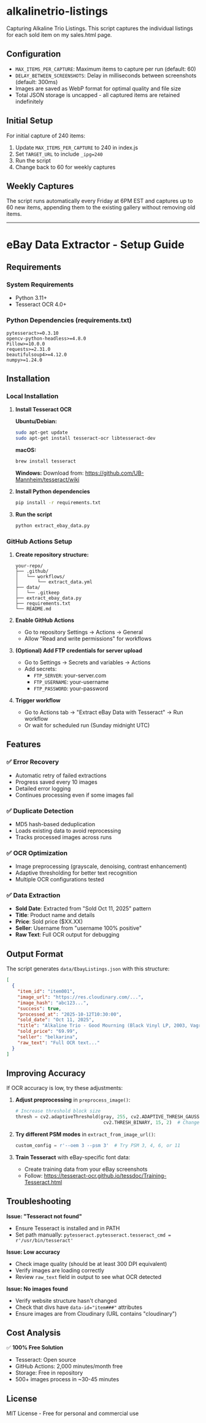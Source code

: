 # alkalinetrio-listings
Capturing Alkaline Trio Listings. This script captures the individual listings for each sold item on my sales.html page.

## Configuration

- `MAX_ITEMS_PER_CAPTURE`: Maximum items to capture per run (default: 60)
- `DELAY_BETWEEN_SCREENSHOTS`: Delay in milliseconds between screenshots (default: 300ms)
- Images are saved as WebP format for optimal quality and file size
- Total JSON storage is uncapped - all captured items are retained indefinitely

## Initial Setup

For initial capture of 240 items:
1. Update `MAX_ITEMS_PER_CAPTURE` to 240 in index.js
2. Set `TARGET_URL` to include `_ipg=240`
3. Run the script
4. Change back to 60 for weekly captures

## Weekly Captures

The script runs automatically every Friday at 6PM EST and captures up to 60 new items, appending them to the existing gallery without removing old items.

---

# eBay Data Extractor - Setup Guide

## Requirements

### System Requirements
- Python 3.11+
- Tesseract OCR 4.0+

### Python Dependencies (requirements.txt)
```
pytesseract>=0.3.10
opencv-python-headless>=4.8.0
Pillow>=10.0.0
requests>=2.31.0
beautifulsoup4>=4.12.0
numpy>=1.24.0
```

## Installation

### Local Installation

1. **Install Tesseract OCR**

   **Ubuntu/Debian:**
   ```bash
   sudo apt-get update
   sudo apt-get install tesseract-ocr libtesseract-dev
   ```

   **macOS:**
   ```bash
   brew install tesseract
   ```

   **Windows:**
   Download from: https://github.com/UB-Mannheim/tesseract/wiki

2. **Install Python dependencies**
   ```bash
   pip install -r requirements.txt
   ```

3. **Run the script**
   ```bash
   python extract_ebay_data.py
   ```

### GitHub Actions Setup

1. **Create repository structure:**
   ```
   your-repo/
   ├── .github/
   │   └── workflows/
   │       └── extract_data.yml
   ├── data/
   │   └── .gitkeep
   ├── extract_ebay_data.py
   ├── requirements.txt
   └── README.md
   ```

2. **Enable GitHub Actions**
   - Go to repository Settings → Actions → General
   - Allow "Read and write permissions" for workflows

3. **(Optional) Add FTP credentials for server upload**
   - Go to Settings → Secrets and variables → Actions
   - Add secrets:
     - `FTP_SERVER`: your-server.com
     - `FTP_USERNAME`: your-username
     - `FTP_PASSWORD`: your-password

4. **Trigger workflow**
   - Go to Actions tab → "Extract eBay Data with Tesseract" → Run workflow
   - Or wait for scheduled run (Sunday midnight UTC)

## Features

### ✅ Error Recovery
- Automatic retry of failed extractions
- Progress saved every 10 images
- Detailed error logging
- Continues processing even if some images fail

### ✅ Duplicate Detection
- MD5 hash-based deduplication
- Loads existing data to avoid reprocessing
- Tracks processed images across runs

### ✅ OCR Optimization
- Image preprocessing (grayscale, denoising, contrast enhancement)
- Adaptive thresholding for better text recognition
- Multiple OCR configurations tested

### ✅ Data Extraction
- **Sold Date**: Extracted from "Sold Oct 11, 2025" pattern
- **Title**: Product name and details
- **Price**: Sold price ($XX.XX)
- **Seller**: Username from "username 100% positive"
- **Raw Text**: Full OCR output for debugging

## Output Format

The script generates `data/EbayListings.json` with this structure:

```json
[
  {
    "item_id": "item001",
    "image_url": "https://res.cloudinary.com/...",
    "image_hash": "abc123...",
    "success": true,
    "processed_at": "2025-10-12T10:30:00",
    "sold_date": "Oct 11, 2025",
    "title": "Alkaline Trio - Good Mourning (Black Vinyl LP, 2003, Vagrant Records)",
    "sold_price": "69.99",
    "seller": "belkarina",
    "raw_text": "Full OCR text..."
  }
]
```

## Improving Accuracy

If OCR accuracy is low, try these adjustments:

1. **Adjust preprocessing** in `preprocess_image()`:
   ```python
   # Increase threshold block size
   thresh = cv2.adaptiveThreshold(gray, 255, cv2.ADAPTIVE_THRESH_GAUSSIAN_C, 
                                   cv2.THRESH_BINARY, 15, 2)  # Changed 11 to 15
   ```

2. **Try different PSM modes** in `extract_from_image_url()`:
   ```python
   custom_config = r'--oem 3 --psm 3'  # Try PSM 3, 4, 6, or 11
   ```

3. **Train Tesseract** with eBay-specific font data:
   - Create training data from your eBay screenshots
   - Follow: https://tesseract-ocr.github.io/tessdoc/Training-Tesseract.html

## Troubleshooting

**Issue: "Tesseract not found"**
- Ensure Tesseract is installed and in PATH
- Set path manually: `pytesseract.pytesseract.tesseract_cmd = r'/usr/bin/tesseract'`

**Issue: Low accuracy**
- Check image quality (should be at least 300 DPI equivalent)
- Verify images are loading correctly
- Review `raw_text` field in output to see what OCR detected

**Issue: No images found**
- Verify website structure hasn't changed
- Check that divs have `data-id="item###"` attributes
- Ensure images are from Cloudinary (URL contains "cloudinary")

## Cost Analysis

✅ **100% Free Solution**
- Tesseract: Open source
- GitHub Actions: 2,000 minutes/month free
- Storage: Free in repository
- 500+ images process in ~30-45 minutes

## License

MIT License - Free for personal and commercial use
